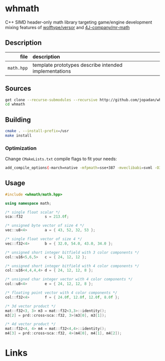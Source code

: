 # whmath

C++ SIMD header-only math library targeting game/engine development mixing features of [wolftype/versor][versor] and [4J-company/mr-math][mr-math]

## Description

| file      | description                                                        |
| ----:     | :---                                                               |
|`math.hpp`   |template prototypes describe intended implementations               |

## Sources

```sh
get clone --recurse-submodules --recursive http://github.com/jopadan/whmath
cd whmath
```

## Building

```sh
cmake . --install-prefix=/usr
make install
```

### Optimization

Change `CMakeLists.txt` compile flags to fit your needs:
```sh
add_compile_options(-march=native -mfpmath=sse+387 -mveclibabi=svml -O3)
```

## Usage

```c++
#include <whmath/math.hpp>

using namespace math;

/* single float scalar */
sca::f32          s = 213.0f;

/* unsigned byte vector of size 4 */
vec::u8<4>        a = { 43, 52, 32, 53 };

/* single float vector of size 4 */
vec::f32<4>       b = { 32.0, 54.0, 43.0, 34.0 };

/* unsigned short integer bitfield with 3 color components */
col::u16<5,6,5>   c = { 24, 12, 12 };

/* unsigned short integer bitfield with 4 color components */
col::u16<4,4,4,4> d = { 24, 12, 12, 8 };

/* unsigned char integer vector with 4 color components */
col::u8<4>        e = { 24, 12, 12, 8 };

/* floating point vector with 4 color components */
col::f32<4>       f = { 24.0f, 12.0f, 12.0f, 8.0f };

/* 3d vector product */
mat::f32<3, 3> m3 = mat::f32<3,3>::identity();
m3[2] = prd::cross<sca::f32, 3>(m3[0], m3[1]);

/* 4d vector product */
mat::f32<4, 4> m4 = mat::f32<4,4>::identity();
m4[3] = prd::cross<sca::f32, 4>(m4[0], m4[1], m4[2]);


```

# Links

[mr-math]: https://github.com/4J-company/mr-math/
[versor]: https://github.com/wolftype/versor/
[Permutation]: https://en.wikipedia.org/wiki/Permutation
[Parity Theorem for Permutations]: https://maa.org/book/export/html/115646
[Levi-Civita symbol]: https://en.wikipedia.org/wiki/Levi-Civita_symbol
[Hodge star operator]: https://en.wikipedia.org/wiki/Hodge_star_operator
